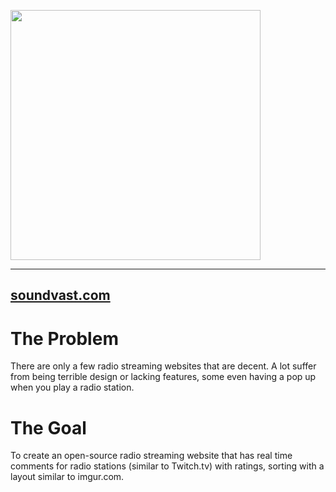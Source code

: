 <a href="https://www.soundvast.com"><img src="https://user-images.githubusercontent.com/15030491/37099444-90419b34-2220-11e8-8cbd-7bfd5b2fb748.jpg" width="400px" /></a>

<hr />

## [soundvast.com](https://www.soundvast.com)

# The Problem
There are only a few radio streaming websites that are decent. A lot suffer from being terrible design or lacking features, some even having a pop up when you play a radio station.

# The Goal
To create an open-source radio streaming website that has real time comments for radio stations (similar to Twitch.tv) with ratings, sorting with a layout similar to imgur.com.
